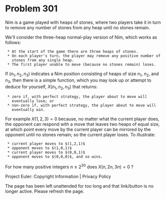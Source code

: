 #   Problem 301

   Nim is a game played with heaps of stones, where two players take it in
   turn to remove any number of stones from any heap until no stones remain.

   We'll consider the three-heap normal-play version of Nim, which works as
   follows:

     * At the start of the game there are three heaps of stones.
     * On each player's turn, the player may remove any positive number of
       stones from any single heap.
     * The first player unable to move (because no stones remain) loses.

   If $(n_1,n_2,n_3)$ indicates a Nim position consisting of heaps of size
   $n_1$, $n_2$, and $n_3$, then there is a simple function, which you may
   look up or attempt to deduce for yourself, $X(n_1,n_2,n_3)$ that returns:

     * zero if, with perfect strategy, the player about to move will
       eventually lose; or
     * non-zero if, with perfect strategy, the player about to move will
       eventually win.

   For example $X(1,2,3) = 0$ because, no matter what the current player
   does, the opponent can respond with a move that leaves two heaps of equal
   size, at which point every move by the current player can be mirrored by
   the opponent until no stones remain; so the current player loses. To
   illustrate:

     * current player moves to $(1,2,1)$
     * opponent moves to $(1,0,1)$
     * current player moves to $(0,0,1)$
     * opponent moves to $(0,0,0)$, and so wins.

   For how many positive integers $n \le 2^{30}$ does $X(n,2n,3n) = 0$ ?

   Project Euler: Copyright Information | Privacy Policy

   The page has been left unattended for too long and that link/button is no
   longer active. Please refresh the page.
